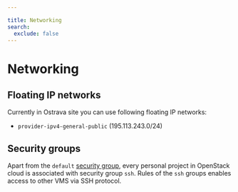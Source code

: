 ```yaml
---

title: Networking
search:
  exclude: false
---
```


# Networking

## Floating IP networks

Currently in Ostrava site you can use following floating IP networks:
 - `provider-ipv4-general-public` (195.113.243.0/24)

## Security groups

Apart from the `default` [security group](../../../docs/additional-information/security-groups.md), every personal project in OpenStack cloud is associated with security group `ssh`. Rules of the `ssh` groups enables access to other VMS via SSH protocol.   

